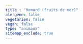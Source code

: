 ```yaml
---
title : "Homard (fruits de mer)"
alergene: false
vegetarien: false
vegan: false
type: "animaux"
sitemap_exclude: true
--- 
```

